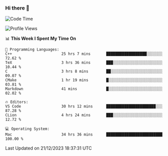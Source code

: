 ### Hi there 👋

<!--START_SECTION:waka-->
![Code Time](http://img.shields.io/badge/Code%20Time-200%20hrs%2055%20mins-blue)

![Profile Views](http://img.shields.io/badge/Profile%20Views-3-blue)

📊 **This Week I Spent My Time On** 

```text
💬 Programming Languages: 
C++                      25 hrs 7 mins       ██████████████████░░░░░░░   72.62 % 
TeX                      3 hrs 36 mins       ███░░░░░░░░░░░░░░░░░░░░░░   10.44 % 
C                        3 hrs 8 mins        ██░░░░░░░░░░░░░░░░░░░░░░░   09.07 % 
CMake                    1 hr 19 mins        █░░░░░░░░░░░░░░░░░░░░░░░░   03.81 % 
Markdown                 41 mins             █░░░░░░░░░░░░░░░░░░░░░░░░   02.02 % 

🔥 Editors: 
VS Code                  30 hrs 12 mins      ██████████████████████░░░   87.28 % 
CLion                    4 hrs 24 mins       ███░░░░░░░░░░░░░░░░░░░░░░   12.72 % 

💻 Operating System: 
Mac                      34 hrs 36 mins      █████████████████████████   100.00 % 
```


 Last Updated on 21/12/2023 18:37:31 UTC
<!--END_SECTION:waka-->

<!--
**JackeyHua-SJTU/JackeyHua-SJTU** is a ✨ _special_ ✨ repository because its `README.md` (this file) appears on your GitHub profile.

Here are some ideas to get you started:

- 🔭 I’m currently working on ...
- 🌱 I’m currently learning ...
- 👯 I’m looking to collaborate on ...
- 🤔 I’m looking for help with ...
- 💬 Ask me about ...
- 📫 How to reach me: ...
- 😄 Pronouns: ...
- ⚡ Fun fact: ...
-->
